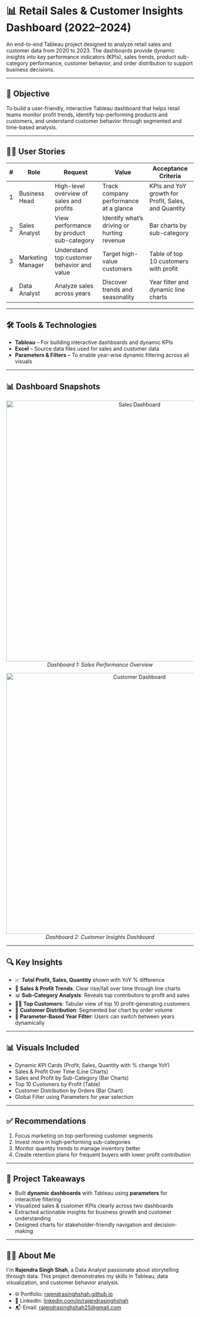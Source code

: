 # 📊 Retail Sales & Customer Insights Dashboard (2022–2024)

An end-to-end Tableau project designed to analyze retail sales and customer data from 2020 to 2023. The dashboards provide dynamic insights into key performance indicators (KPIs), sales trends, product sub-category performance, customer behavior, and order distribution to support business decisions.

---

## 📌 Objective

To build a user-friendly, interactive Tableau dashboard that helps retail teams monitor profit trends, identify top-performing products and customers, and understand customer behavior through segmented and time-based analysis.

---

## 🧑‍💼 User Stories

| # | Role              | Request                                    | Value                                      | Acceptance Criteria                                 |
| - | ----------------- | ------------------------------------------ | ------------------------------------------ | --------------------------------------------------- |
| 1 | Business Head     | High-level overview of sales and profits   | Track company performance at a glance      | KPIs and YoY growth for Profit, Sales, and Quantity |
| 2 | Sales Analyst     | View performance by product sub-category   | Identify what’s driving or hurting revenue | Bar charts by sub-category                          |
| 3 | Marketing Manager | Understand top customer behavior and value | Target high-value customers                | Table of top 10 customers with profit               |
| 4 | Data Analyst      | Analyze sales across years                 | Discover trends and seasonality            | Year filter and dynamic line charts                 |

---

## 🛠️ Tools & Technologies

* **Tableau** – For building interactive dashboards and dynamic KPIs
* **Excel** – Source data files used for sales and customer data
* **Parameters & Filters** – To enable year-wise dynamic filtering across all visuals

---

## 📊 Dashboard Snapshots

<p align="center">
  <img src="./dashboard_ss/sales_dashboard.png" width="700" alt="Sales Dashboard">
  <br><i>Dashboard 1: Sales Performance Overview</i>
</p>

<p align="center">
  <img src="./dashboard_ss/customer_dashboard.png" width="700" alt="Customer Dashboard">
  <br><i>Dashboard 2: Customer Insights Dashboard</i>
</p>

---

## 🔍 Key Insights

* 📈 **Total Profit, Sales, Quantity** shown with YoY % difference
* 🧾 **Sales & Profit Trends**: Clear rise/fall over time through line charts
* 📊 **Sub-Category Analysis**: Reveals top contributors to profit and sales
* 🧍‍♂️ **Top Customers**: Tabular view of top 10 profit-generating customers
* 🧮 **Customer Distribution**: Segmented bar chart by order volume
* 📅 **Parameter-Based Year Filter**: Users can switch between years dynamically

---

## 📊 Visuals Included

* Dynamic KPI Cards (Profit, Sales, Quantity with % change YoY)
* Sales & Profit Over Time (Line Charts)
* Sales and Profit by Sub-Category (Bar Charts)
* Top 10 Customers by Profit (Table)
* Customer Distribution by Orders (Bar Chart)
* Global Filter using Parameters for year selection

---

## ✅ Recommendations

1. Focus marketing on top-performing customer segments
2. Invest more in high-performing sub-categories
3. Monitor quantity trends to manage inventory better
4. Create retention plans for frequent buyers with lower profit contribution

---

## 🧠 Project Takeaways

* Built **dynamic dashboards** with Tableau using **parameters** for interactive filtering
* Visualized sales & customer KPIs clearly across two dashboards
* Extracted actionable insights for business growth and customer understanding
* Designed charts for stakeholder-friendly navigation and decision-making

---

## 👨‍💻 About Me

I'm **Rajendra Singh Shah**, a Data Analyst passionate about storytelling through data. This project demonstrates my skills in Tableau, data visualization, and customer behavior analysis.

* 🌐 Portfolio: [rajendrasinghshah.github.io](https://rajendra-singh7.github.io/)
* 🔗 LinkedIn: [linkedin.com/in/rajendrasinghshah](https://www.linkedin.com/in/rajendra-singh-shah/)
* 📬 Email: [rajendrasinghshah25@gmail.com](mailto:rajendrasinghshah25@gmail.com)

